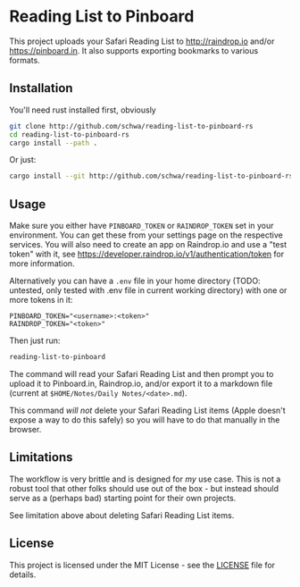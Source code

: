 # Reading List to Pinboard

This project uploads your Safari Reading List to <http://raindrop.io> and/or <https://pinboard.in>. It also supports exporting bookmarks to various formats.

## Installation

You'll need rust installed first, obviously

```sh
git clone http://github.com/schwa/reading-list-to-pinboard-rs
cd reading-list-to-pinboard-rs
cargo install --path .
```

Or just:

```sh
cargo install --git http://github.com/schwa/reading-list-to-pinboard-rs
```

## Usage

Make sure you either have `PINBOARD_TOKEN` or `RAINDROP_TOKEN` set in your environment. You can get these from your settings page on the respective services. You will also need to create an app on Raindrop.io and use a "test token" with it, see <https://developer.raindrop.io/v1/authentication/token> for more information.

Alternatively you can have a `.env` file in your home directory (TODO: untested, only tested with .env file in current working directory) with one or more tokens in it:

```env
PINBOARD_TOKEN="<username>:<token>"
RAINDROP_TOKEN="<token>"
```

Then just run:

```sh
reading-list-to-pinboard
```

The command will read your Safari Reading List and then prompt you to upload it to Pinboard.in, Raindrop.io, and/or export it to a markdown file (current at `$HOME/Notes/Daily Notes/<date>.md`).

This command *will not* delete your Safari Reading List items (Apple doesn't expose a way to do this safely) so you will have to do that manually in the browser.

## Limitations

The workflow is very brittle and is designed for *my* use case. This is not a robust tool that other folks should use out of the box - but instead should serve as a (perhaps bad) starting point for their own projects.

See limitation above about deleting Safari Reading List items.

## License

This project is licensed under the MIT License - see the [LICENSE](LICENSE) file for details.
